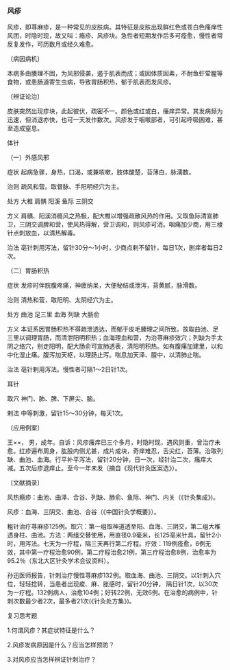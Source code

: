 ### 风疹

风疹，即荨麻疹，是一种常见的皮肤病。其特征是皮肤出现鲜红色或苍白色瘙痒性风团，时隐时现，故又叫：瘾疹、风疹块。急性者短期发作后多可痊愈，慢性者常反复发作，可历数月或经久难愈。

〔病因病机〕

本病多由腠理不固，为风邪侵袭，遏于肌表而成；或因体质因素，不耐鱼虾荤腥等食物，或患肠道寄生虫病，导致胃肠积热，郁于肌表而发风疹。

〔辨证论治〕

皮肤突然出现疹块，此起彼伏，疏密不一。颜色或红或白，瘙痒异常。其发病频为迅速，但消退亦快，也可一天发作数次。风疹发于咽喉部者，可引起呼吸困难，甚至造成窒息。

体针

（一）外感风邪

症状  起病急骤，身热，口渴，或兼咳嗽，肢体酸楚，苔薄白，脉濡数。

治则  疏风和营。取督脉、手阳明经穴为主。

处方  大椎  肩髃  阳溪  鱼际  三阴交

方义  肩髃、阳溪消瘾风之热极，配大椎以增强疏散风热的作用。又取鱼际清宣肺卫，三阴交调脾和营，使风热得解，营卫调和，则风疹可消。咽痛加少商，用三棱针点刺放血，以清热解毒。

治法  亳针刺用泻法，留针30分～1小时，少商点剌不留针，每日1次，剧痒者每日2次。

（二）胃肠积热

症状  发疹时伴脘腹疼痛，神疲纳呆，大便秘结或泄泻，苔黄腻，脉滑数。

治则  清热和营，取阳明、太阴经穴为主。

处方  曲池  足三里  血海  列缺  大肠俞

方义  本证系因胃肠积热不得疏泄透达，而郁于皮毛腠理之间所致。故取曲池、足三里以调理胃肠，而清泄阳明积热；血海理血和营，为治荨麻疹效穴；列缺为手太阴之络穴，别走阳明，配大肠俞可宣肺透表，清阳明积热。如有腹痛加建里，以和中化湿止痛。腹泻加天枢，以理肠止泻。喘息加天泽、膻中，以清肺止喘。

治法  亳针剌用泻法。慢性者可隔1～2日针1次。

耳针

取穴  神门、肺、脾、下屏尖、脑。

剌法  中等刺激，留针15～30分钟，每天1次。

〔应用例案〕

王××， 男，成年。自诉：风疹瘙痒已三个多月，时隐时现，遇风则重，曾治疗未愈。红疹遍布周身，肱股内侧尤甚，成片成块，奇痒难忍，舌尖红，苔薄。治取列缺、曲池、血海。行平补平泻法，留针20分钟，日一次，经针治二次，瘙痒大减。五次后疹退痒止。至今一年未发（摘自《现代针灸医案选》）。

〔文献摘录〕

风热瘾疹：曲池、曲泽、合谷、列缺、肺俞、鱼际、神门、内关（《针灸集成》)。

风疹：血海、三阴交、曲池、合谷（《中国针灸学概要》）。

粗针治疗荨麻疹125例。取穴：第一组取神道透至阳、血海、三阴交，第二组大椎透身柱、曲池。方法：两组交替使用，用直径0.9毫米，长125亳米针具，留针2小时，用泻法。七天为一疗程，隔三天再行第二疗程。疗效：119例痊愈，6例无效，其中第一疗程治愈90例，第二疗程治愈21例，第三疗程治愈8例，治愈率为95.2％（东北大区针灸学术会议资料）。

孙迅医师报告，针刺治疗慢性荨麻疹132例。取血海、曲池、三阴交。以针刺入穴位，轻轻捻转，当患者出现痠、麻、胀感时，留针20分钟， 隔日针1次，以30次为一疗程。132例病人，治愈104例；好转22例，无效6例。在治愈的病例中，针刺次数最少者2次，最多者21次(《针灸处方集》)。

复习思考题

1.何谓风疹？其症状特征是什么？

2.风疹发病原因是什么？应当怎样预防？

3.对风疹应当怎样辨证针刺治疗？
